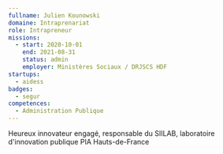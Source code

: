 ```yaml
---
fullname: Julien Kounowski
domaine: Intraprenariat
role: Intrapreneur
missions:
  - start: 2020-10-01
    end: 2021-08-31
    status: admin
    employer: Ministères Sociaux / DRJSCS HDF
startups:
  - aidess
badges:
  - segur
competences:
  - Administration Publique
---
```


Heureux innovateur engagé, responsable du SIILAB, laboratoire d'innovation publique PIA Hauts-de-France

